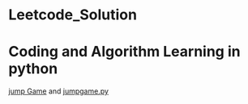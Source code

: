 # Leetcode_Solution
# Coding and Algorithm Learning in python

[jump Game](medium/dp/jump_game.md) and [jumpgame.py](medium/dp/jump_game.py)